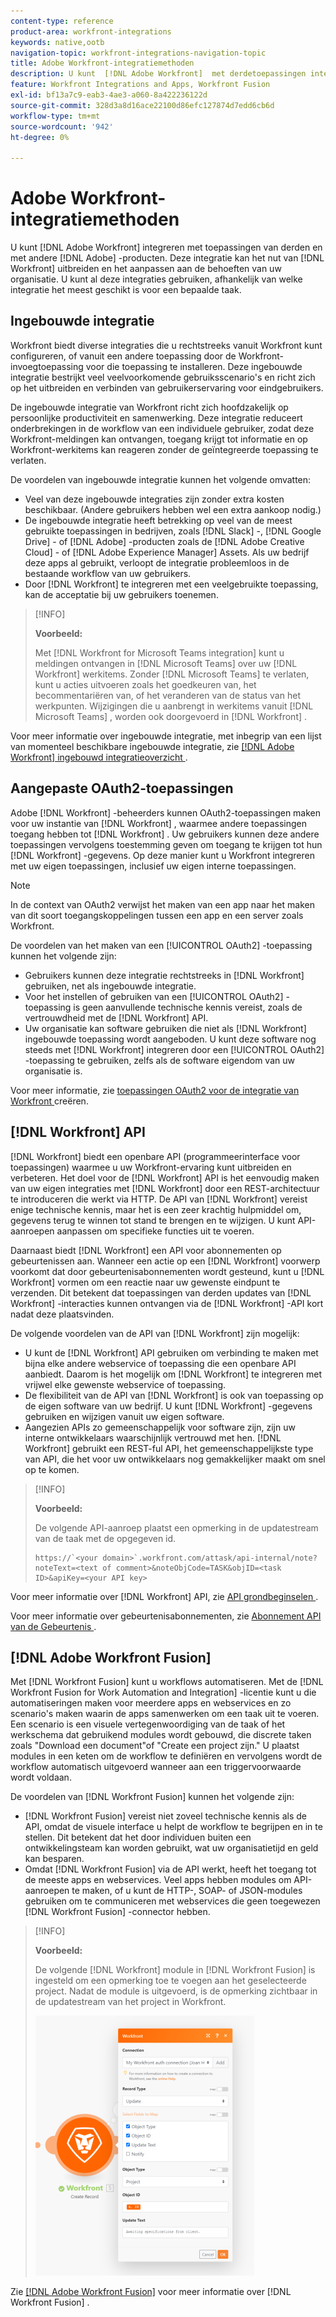 ```yaml
---
content-type: reference
product-area: workfront-integrations
keywords: native,ootb
navigation-topic: workfront-integrations-navigation-topic
title: Adobe Workfront-integratiemethoden
description: U kunt  [!DNL Adobe Workfront]  met derdetoepassingen integreren. Deze integraties kunnen het nut van  [!DNL Workfront]  uitbreiden en het aan de behoeften van uw organisatie aanpassen. U kunt al deze integraties gebruiken, afhankelijk van welke integratie het meest geschikt is voor een bepaalde taak.
feature: Workfront Integrations and Apps, Workfront Fusion
exl-id: bf13a7c9-eab3-4ae3-a060-8a422236122d
source-git-commit: 328d3a8d16ace22100d86efc127874d7edd6cb6d
workflow-type: tm+mt
source-wordcount: '942'
ht-degree: 0%

---
```


# Adobe Workfront-integratiemethoden

U kunt [!DNL Adobe Workfront] integreren met toepassingen van derden en met andere [!DNL Adobe] -producten. Deze integratie kan het nut van [!DNL Workfront] uitbreiden en het aanpassen aan de behoeften van uw organisatie. U kunt al deze integraties gebruiken, afhankelijk van welke integratie het meest geschikt is voor een bepaalde taak.

## Ingebouwde integratie

Workfront biedt diverse integraties die u rechtstreeks vanuit Workfront kunt configureren, of vanuit een andere toepassing door de Workfront-invoegtoepassing voor die toepassing te installeren. Deze ingebouwde integratie bestrijkt veel veelvoorkomende gebruiksscenario&#39;s en richt zich op het uitbreiden en verbinden van gebruikerservaring voor eindgebruikers.

De ingebouwde integratie van Workfront richt zich hoofdzakelijk op persoonlijke productiviteit en samenwerking. Deze integratie reduceert onderbrekingen in de workflow van een individuele gebruiker, zodat deze Workfront-meldingen kan ontvangen, toegang krijgt tot informatie en op Workfront-werkitems kan reageren zonder de geïntegreerde toepassing te verlaten.

De voordelen van ingebouwde integratie kunnen het volgende omvatten:

* Veel van deze ingebouwde integraties zijn zonder extra kosten beschikbaar. (Andere gebruikers hebben wel een extra aankoop nodig.)
* De ingebouwde integratie heeft betrekking op veel van de meest gebruikte toepassingen in bedrijven, zoals [!DNL Slack] -, [!DNL Google Drive] - of [!DNL Adobe] -producten zoals de [!DNL Adobe Creative Cloud] - of [!DNL Adobe Experience Manager] Assets. Als uw bedrijf deze apps al gebruikt, verloopt de integratie probleemloos in de bestaande workflow van uw gebruikers.
* Door [!DNL Workfront] te integreren met een veelgebruikte toepassing, kan de acceptatie bij uw gebruikers toenemen.

>[!INFO]
>
>**Voorbeeld:**
>
>Met [!DNL Workfront for Microsoft Teams integration] kunt u meldingen ontvangen in [!DNL Microsoft Teams] over uw [!DNL Workfront] werkitems. Zonder [!DNL Microsoft Teams] te verlaten, kunt u acties uitvoeren zoals het goedkeuren van, het becommentariëren van, of het veranderen van de status van het werkpunten. Wijzigingen die u aanbrengt in werkitems vanuit [!DNL Microsoft Teams] , worden ook doorgevoerd in [!DNL Workfront] .

Voor meer informatie over ingebouwde integratie, met inbegrip van een lijst van momenteel beschikbare ingebouwde integratie, zie [[!DNL Adobe Workfront]  ingebouwd integratieoverzicht ](../workfront-integrations-and-apps/built-in-integrations-non-admin.md).

## Aangepaste OAuth2-toepassingen

Adobe [!DNL Workfront] -beheerders kunnen OAuth2-toepassingen maken voor uw instantie van [!DNL Workfront] , waarmee andere toepassingen toegang hebben tot [!DNL Workfront] . Uw gebruikers kunnen deze andere toepassingen vervolgens toestemming geven om toegang te krijgen tot hun [!DNL Workfront] -gegevens. Op deze manier kunt u Workfront integreren met uw eigen toepassingen, inclusief uw eigen interne toepassingen.

>[!NOTE]
>
>In de context van OAuth2 verwijst het maken van een app naar het maken van dit soort toegangskoppelingen tussen een app en een server zoals Workfront.

De voordelen van het maken van een [!UICONTROL OAuth2] -toepassing kunnen het volgende zijn:

* Gebruikers kunnen deze integratie rechtstreeks in [!DNL Workfront] gebruiken, net als ingebouwde integratie.
* Voor het instellen of gebruiken van een [!UICONTROL OAuth2] -toepassing is geen aanvullende technische kennis vereist, zoals de vertrouwdheid met de [!DNL Workfront] API.
* Uw organisatie kan software gebruiken die niet als [!DNL Workfront] ingebouwde toepassing wordt aangeboden. U kunt deze software nog steeds met [!DNL Workfront] integreren door een [!UICONTROL OAuth2] -toepassing te gebruiken, zelfs als de software eigendom van uw organisatie is.

Voor meer informatie, zie [ toepassingen OAuth2 voor de integratie van Workfront ](../administration-and-setup/configure-integrations/create-oauth-application.md) creëren.

## [!DNL Workfront] API

[!DNL Workfront] biedt een openbare API (programmeerinterface voor toepassingen) waarmee u uw Workfront-ervaring kunt uitbreiden en verbeteren. Het doel voor de [!DNL Workfront] API is het eenvoudig maken van uw eigen integraties met [!DNL Workfront] door een REST-architectuur te introduceren die werkt via HTTP. De API van [!DNL Workfront] vereist enige technische kennis, maar het is een zeer krachtig hulpmiddel om, gegevens terug te winnen tot stand te brengen en te wijzigen. U kunt API-aanroepen aanpassen om specifieke functies uit te voeren.

Daarnaast biedt [!DNL Workfront] een API voor abonnementen op gebeurtenissen aan. Wanneer een actie op een [!DNL Workfront] voorwerp voorkomt dat door gebeurtenisabonnementen wordt gesteund, kunt u [!DNL Workfront] vormen om een reactie naar uw gewenste eindpunt te verzenden. Dit betekent dat toepassingen van derden updates van [!DNL Workfront] -interacties kunnen ontvangen via de [!DNL Workfront] -API kort nadat deze plaatsvinden.

De volgende voordelen van de API van [!DNL Workfront] zijn mogelijk:

* U kunt de [!DNL Workfront] API gebruiken om verbinding te maken met bijna elke andere webservice of toepassing die een openbare API aanbiedt. Daarom is het mogelijk om [!DNL Workfront] te integreren met vrijwel elke gewenste webservice of toepassing.
* De flexibiliteit van de API van [!DNL Workfront] is ook van toepassing op de eigen software van uw bedrijf. U kunt [!DNL Workfront] -gegevens gebruiken en wijzigen vanuit uw eigen software.
* Aangezien APIs zo gemeenschappelijk voor software zijn, zijn uw interne ontwikkelaars waarschijnlijk vertrouwd met hen. [!DNL Workfront] gebruikt een REST-ful API, het gemeenschappelijkste type van API, die het voor uw ontwikkelaars nog gemakkelijker maakt om snel op te komen.

>[!INFO]
>
>**Voorbeeld:**
>
>De volgende API-aanroep plaatst een opmerking in de updatestream van de taak met de opgegeven id.
>
>```
>https://`<your domain>`.workfront.com/attask/api-internal/note?noteText=<text of comment>&noteObjCode=TASK&objID=<task ID>&apiKey=<your API key>
>```

Voor meer informatie over [!DNL Workfront] API, zie [ API grondbeginselen ](../wf-api/general/api-basics.md).

Voor meer informatie over gebeurtenisabonnementen, zie [ Abonnement API van de Gebeurtenis ](../wf-api/general/event-subs-api.md).

## [!DNL Adobe Workfront Fusion]

Met [!DNL Workfront Fusion] kunt u workflows automatiseren. Met de [!DNL Workfront Fusion for Work Automation and Integration] -licentie kunt u die automatiseringen maken voor meerdere apps en webservices en zo scenario&#39;s maken waarin de apps samenwerken om een taak uit te voeren. Een scenario is een visuele vertegenwoordiging van de taak of het werkschema dat gebruikend modules wordt gebouwd, die discrete taken zoals &quot;Download een document&quot;of &quot;Create een project zijn.&quot; U plaatst modules in een keten om de workflow te definiëren en vervolgens wordt de workflow automatisch uitgevoerd wanneer aan een triggervoorwaarde wordt voldaan.

De voordelen van [!DNL Workfront Fusion] kunnen het volgende zijn:

* [!DNL Workfront Fusion] vereist niet zoveel technische kennis als de API, omdat de visuele interface u helpt de workflow te begrijpen en in te stellen. Dit betekent dat het door individuen buiten een ontwikkelingsteam kan worden gebruikt, wat uw organisatietijd en geld kan besparen.
* Omdat [!DNL Workfront Fusion] via de API werkt, heeft het toegang tot de meeste apps en webservices. Veel apps hebben modules om API-aanroepen te maken, of u kunt de HTTP-, SOAP- of JSON-modules gebruiken om te communiceren met webservices die geen toegewezen [!DNL Workfront Fusion] -connector hebben.

>[!INFO]
>
>**Voorbeeld:**
>
>De volgende [!DNL Workfront] module in [!DNL Workfront Fusion] is ingesteld om een opmerking toe te voegen aan het geselecteerde project. Nadat de module is uitgevoerd, is de opmerking zichtbaar in de updatestream van het project in Workfront.
>
>![](assets/fusion-example-comment-350x416.png)

Zie [[!DNL Adobe Workfront Fusion]](../workfront-fusion/workfront-fusion-2.md) voor meer informatie over [!DNL Workfront Fusion] .
